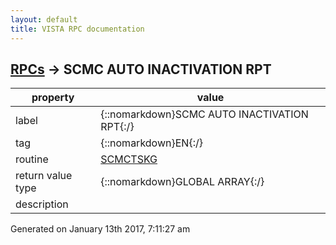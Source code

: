 ```yaml
---
layout: default
title: VISTA RPC documentation
---
```




## [RPCs](TableOfContent.md) &#8594; SCMC AUTO INACTIVATION RPT 

 property | value 
--- | --- 
 label | {::nomarkdown}SCMC AUTO INACTIVATION RPT{:/}
 tag | {::nomarkdown}EN{:/}
 routine | [SCMCTSKG](http://code.osehra.org/dox/Routine_SCMCTSKG_source.html)
 return value type | {::nomarkdown}GLOBAL ARRAY{:/}
 description | 




 Generated on January 13th 2017, 7:11:27 am
